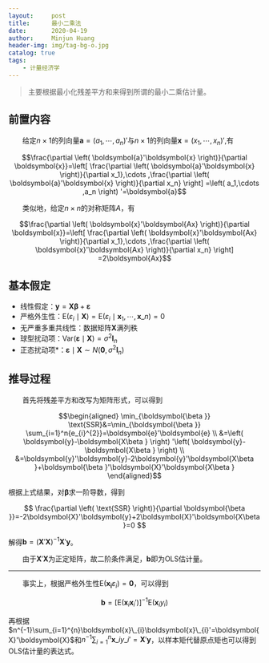 ```yaml
---
layout:     post
title:      最小二乘法
date:       2020-04-19
author:     Minjun Huang
header-img: img/tag-bg-o.jpg
catalog: true
tags:
    - 计量经济学
---
```


<head>
    <script src="https://cdn.mathjax.org/mathjax/latest/MathJax.js?config=TeX-AMS-MML_HTMLorMML" type="text/javascript"></script>
    <script type="text/x-mathjax-config">
        MathJax.Hub.Config({
            tex2jax: {
            skipTags: ['script', 'noscript', 'style', 'textarea', 'pre'],
            inlineMath: [['$','$']]
            }
        });
    </script>
</head>

>主要根据最小化残差平方和来得到所谓的最小二乘估计量。

## 前置内容

&emsp;&emsp;给定$n \times 1$的列向量$\boldsymbol{a}=\left(a_1,\cdots ,a_n \right)'$与$n \times 1$的列向量$\boldsymbol{x}=\left( x_1,\cdots ,x_n \right)'$,有

$$\frac{\partial \left( \boldsymbol{a}'\boldsymbol{x} \right)}{\partial \boldsymbol{x}}=\left[ \frac{\partial \left( \boldsymbol{a}'\boldsymbol{x} \right)}{\partial x_1},\cdots ,\frac{\partial \left( \boldsymbol{a}'\boldsymbol{x} \right)}{\partial x_n} \right] =\left( a_1,\cdots ,a_n \right) '=\boldsymbol{a}$$

&emsp;&emsp;类似地，给定$n \times n$的对称矩阵$A$，有

$$\frac{\partial \left( \boldsymbol{x}'\boldsymbol{Ax} \right)}{\partial \boldsymbol{x}}=\left[ \frac{\partial \left( \boldsymbol{x}'\boldsymbol{Ax} \right)}{\partial x_1},\cdots ,\frac{\partial \left( \boldsymbol{x}'\boldsymbol{Ax} \right)}{\partial x_n} \right] =2\boldsymbol{Ax}$$

## 基本假定

- 线性假定：$\boldsymbol{y}=\boldsymbol{X \beta} + \boldsymbol{\varepsilon}$
- 严格外生性：$\text{E}(\varepsilon_i \mid \boldsymbol{X})=\text{E}(\varepsilon_i \mid \boldsymbol{x}_1,\cdots,\boldsymbol{x}\_n)=0$
- 无严重多重共线性：数据矩阵$\boldsymbol{X}$满列秩
- 球型扰动项：$\text{Var}(\boldsymbol{\varepsilon} \mid \boldsymbol{X})  = \sigma^2 \boldsymbol{I}_n$
- 正态扰动项*：$\boldsymbol{\varepsilon} \mid \boldsymbol{X} \sim N(\mathbf{0},\sigma ^2\boldsymbol{I}_n)$

## 推导过程

&emsp;&emsp;首先将残差平方和改写为矩阵形式，可以得到

$$\begin{aligned}
\min_{\boldsymbol{\beta }} \text{SSR}&=\min_{\boldsymbol{\beta }} \sum_{i=1}^n{e_{i}^{2}}=\boldsymbol{e}'\boldsymbol{e}
\\
&=\left( \boldsymbol{y}-\boldsymbol{X\beta } \right) '\left( \boldsymbol{y}-\boldsymbol{X\beta } \right) 
\\
&=\boldsymbol{y}'\boldsymbol{y}-2\boldsymbol{y}'\boldsymbol{X\beta }+\boldsymbol{\beta }'\boldsymbol{X}'\boldsymbol{X\beta }
\end{aligned}$$

根据上式结果，对$\boldsymbol{\beta}$求一阶导数，得到

$$
\frac{\partial \left( \text{SSR} \right)}{\partial \boldsymbol{\beta }}=-2\boldsymbol{X}'\boldsymbol{y}+2\boldsymbol{X}'\boldsymbol{X\beta }=0
$$

解得$\boldsymbol{b}=\left( \boldsymbol{X}'\boldsymbol{X} \right) ^{-1}\boldsymbol{X}'\boldsymbol{y}$。

&emsp;&emsp;由于$\boldsymbol{X}'\boldsymbol{X}$为正定矩阵，故二阶条件满足，$\boldsymbol{b}$即为OLS估计量。

---
&emsp;&emsp;事实上，根据严格外生性$\text{E}(\boldsymbol{x_i}\varepsilon_i)=\mathbf{0}$，可以得到

$$
\boldsymbol{b}=\left[ \text{E}\left( \boldsymbol{x}_i\boldsymbol{x}_i' \right) \right] ^{-1}\text{E}\left( \boldsymbol{x}_iy_i \right) 
$$

再根据$n^{-1}\sum_{i=1}^{n}\boldsymbol{x}\_{i}\boldsymbol{x}\_{i}'=\boldsymbol{X}'\boldsymbol{X}$和$n^{-1}\sum\nolimits_{i=1}^n{\boldsymbol{x}\_iy\_i'}=\boldsymbol{X}'\boldsymbol{y}$，以样本矩代替原点矩也可以得到OLS估计量的表达式。
